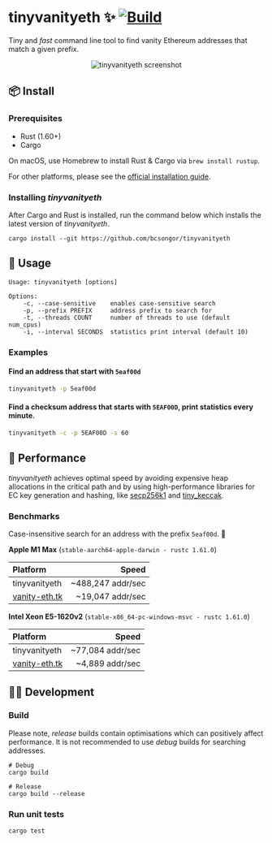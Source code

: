 # tinyvanityeth ✨ [![Build](https://github.com/bcsongor/tinyvanityeth/actions/workflows/build.yml/badge.svg)](https://github.com/bcsongor/tinyvanityeth/actions/workflows/build.yml)

Tiny and _fast_ command line tool to find vanity Ethereum addresses that match a given prefix.

<p align="center">
    <img src="https://user-images.githubusercontent.com/8850110/170898547-1f5e7e6d-2a7e-43cf-94a9-4d7c66ce6fe7.png" alt="tinyvanityeth screenshot" />
</p>


## 📦 Install

### Prerequisites

- Rust (1.60+)
- Cargo

On macOS, use Homebrew to install Rust & Cargo via `brew install rustup`.

For other platforms, please see the [official installation guide](https://doc.rust-lang.org/cargo/getting-started/installation.html). 

### Installing _tinyvanityeth_

After Cargo and Rust is installed, run the command below which installs the latest version of _tinyvanityeth_.

```shell
cargo install --git https://github.com/bcsongor/tinyvanityeth
```

## 💪 Usage

```
Usage: tinyvanityeth [options]

Options:
    -c, --case-sensitive    enables case-sensitive search
    -p, --prefix PREFIX     address prefix to search for
    -t, --threads COUNT     number of threads to use (default num_cpus)
    -i, --interval SECONDS  statistics print interval (default 10)
```

### Examples

#### Find an address that start with `5eaf00d`
```bash
tinyvanityeth -p 5eaf00d
```

#### Find a checksum address that starts with `5EAF00D`, print statistics every minute.
```bash
tinyvanityeth -c -p 5EAF00D -s 60
```

## 🚀 Performance

_tinyvanityeth_ achieves optimal speed by avoiding expensive heap allocations in the critical path and by using
high-performance libraries for EC key generation and hashing,
like [secp256k1](https://github.com/rust-bitcoin/rust-secp256k1/) and
[tiny_keccak](https://github.com/debris/tiny-keccak).

### Benchmarks

Case-insensitive search for an address with the prefix `5eaf00d`. 🍣

**Apple M1 Max** (`stable-aarch64-apple-darwin - rustc 1.61.0`)

| Platform                                |             Speed |
|:----------------------------------------|------------------:|
| tinyvanityeth                           | ~488,247 addr/sec |
| [vanity-eth.tk](https://vanity-eth.tk/) |  ~19,047 addr/sec |

**Intel Xeon E5-1620v2** (`stable-x86_64-pc-windows-msvc - rustc 1.61.0`)

| Platform                                |            Speed |
|:----------------------------------------|-----------------:|
| tinyvanityeth                           | ~77,084 addr/sec |
| [vanity-eth.tk](https://vanity-eth.tk/) |  ~4,889 addr/sec |

## 🧑‍💻 Development

### Build

Please note, _release_ builds contain optimisations which can positively affect performance. 
It is not recommended to use _debug_ builds for searching addresses.

```shell
# Debug
cargo build

# Release
cargo build --release
```

### Run unit tests

```shell 
cargo test
```
